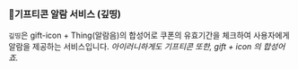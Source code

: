 ### 🔔기프티콘 알람 서비스 (깊띵)

`깊띵`은 gift-icon + Thing(알람음)의 합성어로 쿠폰의 유효기간을 체크하여 사용자에게 알람을 제공하는 서비스입니다.
_아이러니하게도 기프티콘 또한, gift + icon 의 합성어죠._
